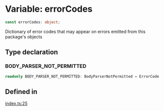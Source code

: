 # Variable: errorCodes

```ts
const errorCodes: object;
```

Dictionary of error codes that may appear on errors emitted from this package's objects

## Type declaration

### BODY\_PARSER\_NOT\_PERMITTED

```ts
readonly BODY_PARSER_NOT_PERMITTED: BodyParserNotPermitted = ErrorCode.BodyParserNotPermitted;
```

## Defined in

[index.ts:25](https://github.com/slackapi/node-slack-sdk/blob/7b348598b763c2b7545d1042b5f0429775cfa62c/packages/interactive-messages/src/index.ts#L25)
